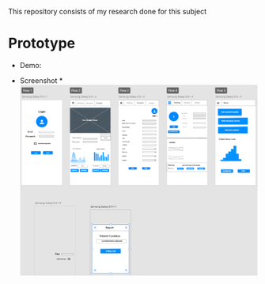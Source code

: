 This repository consists of my research done for this subject

# Prototype

* Demo: 

* Screenshot
*![alt text](https://github.com/360Appz/Research-Papers/blob/main/UI%20%26%20UX/Prototype%20Image/UI.PNG)
